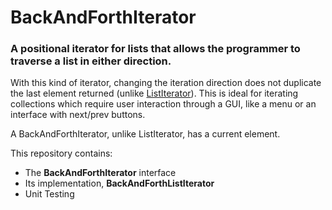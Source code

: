 # BackAndForthIterator

### A positional iterator for lists that allows the programmer to traverse a list in either direction. 

With this kind of iterator, changing the iteration direction does not duplicate the last element returned (unlike
[ListIterator](https://docs.oracle.com/javase/8/docs/api/java/util/ListIterator.html)). 
This is ideal for iterating collections which require user interaction through a GUI, like a menu or an interface with next/prev buttons.

A BackAndForthIterator, unlike ListIterator, has a current element.

This repository contains:
- The **BackAndForthIterator** interface
- Its implementation, **BackAndForthListIterator**
- Unit Testing
